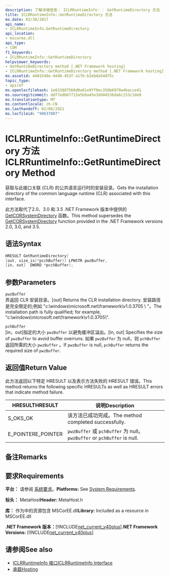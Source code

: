 ```yaml
---
description: 了解详细信息： ICLRRuntimeInfo：： GetRuntimeDirectory 方法
title: ICLRRuntimeInfo::GetRuntimeDirectory 方法
ms.date: 03/30/2017
api_name:
- ICLRRuntimeInfo.GetRuntimeDirectory
api_location:
- mscoree.dll
api_type:
- COM
f1_keywords:
- ICLRRuntimeInfo::GetRuntimeDirectory
helpviewer_keywords:
- GetRuntimeDirectory method [.NET Framework hosting]
- ICLRRuntimeInfo::GetRuntimeDirectory method [.NET Framework hosting]
ms.assetid: 4401546e-4d48-453f-a1fb-b2ebda54df5c
topic_type:
- apiref
ms.openlocfilehash: 1e833887568d0a61e9ff9ec358b6979a4bacce41
ms.sourcegitcommit: ddf7edb67715a5b9a45e3dd44536dabc153c1de0
ms.translationtype: MT
ms.contentlocale: zh-CN
ms.lasthandoff: 02/06/2021
ms.locfileid: "99637087"
---
```

# <a name="iclrruntimeinfogetruntimedirectory-method"></a><span data-ttu-id="128c8-103">ICLRRuntimeInfo::GetRuntimeDirectory 方法</span><span class="sxs-lookup"><span data-stu-id="128c8-103">ICLRRuntimeInfo::GetRuntimeDirectory Method</span></span>

<span data-ttu-id="128c8-104">获取与此接口关联 (CLR) 的公共语言运行时的安装目录。</span><span class="sxs-lookup"><span data-stu-id="128c8-104">Gets the installation directory of the common language runtime (CLR) associated with this interface.</span></span>  
  
 <span data-ttu-id="128c8-105">此方法取代了2.0、3.0 和 3.5 .NET Framework 版本中提供的 [GetCORSystemDirectory](getcorsystemdirectory-function.md) 函数。</span><span class="sxs-lookup"><span data-stu-id="128c8-105">This method supersedes the [GetCORSystemDirectory](getcorsystemdirectory-function.md) function provided in the .NET Framework versions 2.0, 3.0, and 3.5.</span></span>  
  
## <a name="syntax"></a><span data-ttu-id="128c8-106">语法</span><span class="sxs-lookup"><span data-stu-id="128c8-106">Syntax</span></span>  
  
```cpp  
HRESULT GetRuntimeDirectory(  
[out, size_is(*pcchBuffer)] LPWSTR pwzBuffer,  
[in, out]  DWORD *pcchBuffer);  
```  
  
## <a name="parameters"></a><span data-ttu-id="128c8-107">参数</span><span class="sxs-lookup"><span data-stu-id="128c8-107">Parameters</span></span>  

 `pwzBuffer`  
 <span data-ttu-id="128c8-108">弄返回 CLR 安装目录。</span><span class="sxs-lookup"><span data-stu-id="128c8-108">[out] Returns the CLR installation directory.</span></span> <span data-ttu-id="128c8-109">安装路径是完全限定的;例如 "c:\windows\microsoft.net\framework\v1.0.3705 \\ "。</span><span class="sxs-lookup"><span data-stu-id="128c8-109">The installation path is fully qualified; for example, "c:\windows\microsoft.net\framework\v1.0.3705\\".</span></span>  
  
 `pchBuffer`  
 <span data-ttu-id="128c8-110">[in，out]指定的大小 `pwzBuffer` 以避免缓冲区溢出。</span><span class="sxs-lookup"><span data-stu-id="128c8-110">[in, out] Specifies the size of `pwzBuffer` to avoid buffer overruns.</span></span> <span data-ttu-id="128c8-111">如果 `pwzBuffer` 为 null，则 `pchBuffer` 返回所需的大小 `pwzBuffer` 。</span><span class="sxs-lookup"><span data-stu-id="128c8-111">If `pwzBuffer` is null, `pchBuffer` returns the required size of `pwzBuffer`.</span></span>  
  
## <a name="return-value"></a><span data-ttu-id="128c8-112">返回值</span><span class="sxs-lookup"><span data-stu-id="128c8-112">Return Value</span></span>  

 <span data-ttu-id="128c8-113">此方法返回以下特定 HRESULT 以及表示方法失败的 HRESULT 错误。</span><span class="sxs-lookup"><span data-stu-id="128c8-113">This method returns the following specific HRESULTs as well as HRESULT errors that indicate method failure.</span></span>  
  
|<span data-ttu-id="128c8-114">HRESULT</span><span class="sxs-lookup"><span data-stu-id="128c8-114">HRESULT</span></span>|<span data-ttu-id="128c8-115">说明</span><span class="sxs-lookup"><span data-stu-id="128c8-115">Description</span></span>|  
|-------------|-----------------|  
|<span data-ttu-id="128c8-116">S_OK</span><span class="sxs-lookup"><span data-stu-id="128c8-116">S_OK</span></span>|<span data-ttu-id="128c8-117">该方法已成功完成。</span><span class="sxs-lookup"><span data-stu-id="128c8-117">The method completed successfully.</span></span>|  
|<span data-ttu-id="128c8-118">E_POINTER</span><span class="sxs-lookup"><span data-stu-id="128c8-118">E_POINTER</span></span>|<span data-ttu-id="128c8-119">`pwzBuffer` 或 `pchBuffer` 为 null。</span><span class="sxs-lookup"><span data-stu-id="128c8-119">`pwzBuffer` or `pchBuffer` is null.</span></span>|  
  
## <a name="remarks"></a><span data-ttu-id="128c8-120">备注</span><span class="sxs-lookup"><span data-stu-id="128c8-120">Remarks</span></span>  
  
## <a name="requirements"></a><span data-ttu-id="128c8-121">要求</span><span class="sxs-lookup"><span data-stu-id="128c8-121">Requirements</span></span>  

 <span data-ttu-id="128c8-122">**平台：** 请参阅 [系统要求](../../get-started/system-requirements.md)。</span><span class="sxs-lookup"><span data-stu-id="128c8-122">**Platforms:** See [System Requirements](../../get-started/system-requirements.md).</span></span>  
  
 <span data-ttu-id="128c8-123">**标头：** MetaHost</span><span class="sxs-lookup"><span data-stu-id="128c8-123">**Header:** MetaHost.h</span></span>  
  
 <span data-ttu-id="128c8-124">**库：** 作为中的资源包含 MSCorEE.dll</span><span class="sxs-lookup"><span data-stu-id="128c8-124">**Library:** Included as a resource in MSCorEE.dll</span></span>  
  
 <span data-ttu-id="128c8-125">**.NET Framework 版本：**[!INCLUDE[net_current_v40plus](../../../../includes/net-current-v40plus-md.md)]</span><span class="sxs-lookup"><span data-stu-id="128c8-125">**.NET Framework Versions:** [!INCLUDE[net_current_v40plus](../../../../includes/net-current-v40plus-md.md)]</span></span>  
  
## <a name="see-also"></a><span data-ttu-id="128c8-126">请参阅</span><span class="sxs-lookup"><span data-stu-id="128c8-126">See also</span></span>

- [<span data-ttu-id="128c8-127">ICLRRuntimeInfo 接口</span><span class="sxs-lookup"><span data-stu-id="128c8-127">ICLRRuntimeInfo Interface</span></span>](iclrruntimeinfo-interface.md)
- [<span data-ttu-id="128c8-128">承载</span><span class="sxs-lookup"><span data-stu-id="128c8-128">Hosting</span></span>](index.md)
